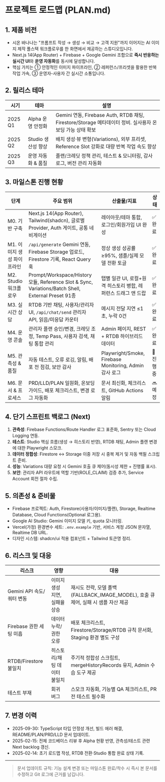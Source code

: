 # 프로젝트 로드맵 (PLAN.md)

## 1. 제품 비전
- 시온 바나나는 "프롬프트 작성 → 생성 → 비교 → 고객 지원"까지 이어지는 AI 이미지 제작 풀스택 워크플로우를 한 화면에서 제공하는 스튜디오입니다.
- Next.js 14(App Router) + Firebase + Google Gemini 조합으로 **즉시 반응하는 실시간 UI**와 **운영 자동화**를 동시에 달성합니다.
- 핵심 가치는 ① 안정적인 이미지 파이프라인, ② 레퍼런스/프리셋을 활용한 반복 작업 가속, ③ 운영자-사용자 간 실시간 소통입니다.

## 2. 릴리스 테마
| 시기 | 테마 | 설명 |
| --- | --- | --- |
| 2025 Q1 | Alpha 운영 안정화 | Gemini 연동, Firebase Auth, RTDB 채팅, Firestore/Storage 메타데이터 정비. 실사용자 온보딩 가능 상태 확보 |
| 2025 Q2 | Studio 생산성 향상 | 배치 생성·뷰 변형(Variations), 외부 프리셋, Reference Slot 강화로 대량 반복 작업 속도 향상 |
| 2025 Q3 | 운영 자동화 & 품질 | 플랜/크레딧 정책 관리, 테스트 & 모니터링, 감사 로그, 버전 관리 자동화 |

## 3. 마일스톤 진행 현황
| 단계 | 주요 범위 | 산출물/지표 | 상태 |
| --- | --- | --- | --- |
| M0. 기반 구축 | Next.js 14(App Router), Tailwind(shadcn), 글로벌 Provider, Auth 게이트, 공통 네비게이션 | 레이아웃/테마 통합, 로그인/회원가입 UI 완성 | ✅ 완료 |
| M1. 이미지 생성 파이프라인 | `/api/generate` Gemini 연동, Firebase Storage 업로드, Firestore 기록, React Query 훅 | 정상 생성 성공률 ≥95%, 샘플/실제 모델 전환 토글 | ✅ 완료 |
| M2. Studio 워크플로우 | Prompt/Workspace/History 모듈, Reference Slot & Sync, Variations/Batch Shell, External Preset 91종 | 탭별 일관 UI, 로컬+원격 히스토리 병합, 레퍼런스 드래그 앤 드랍 | ✅ 완료 |
| M3. 실시간 상담 | RTDB 기반 채팅, 사용자/관리자 UI, `/api/chat/send` 관리자 API, 읽음/미응답 카운터 | 메시지 전달 지연 ≤1초, 누락 0건 | ✅ 완료 |
| M4. 운영 콘솔 | 관리자 플랜 승인/변경, 크레딧 조정, Temp Pass, 사용자 검색, 채팅 통합 관리 | Admin 페이지, REST + RTDB 하이브리드 데이터 | ✅ 완료 |
| M5. 관측성 & 품질 | 자동 테스트, 오류 로깅, 알림, 배포 전 점검, 보안 감사 | Playwright/Smoke, Firebase Monitoring, Admin 감사 로그 | 🚧 진행 중 |
| M6. 문서 & 프로세스 | PRD/LLD/PLAN 일원화, 온보딩 가이드, 배포 체크리스트, 변경 로그 자동화 | 문서 최신화, 체크리스트, GitHub Actions 알림 | 🔜 예정 |

## 4. 단기 스프린트 백로그 (Next)
1. **관측성**: Firebase Functions/Route Handler 로그 표준화, Sentry 또는 Cloud Logging 연동.
2. **테스트**: Studio 핵심 흐름(생성 → 히스토리 반영), RTDB 채팅, Admin 플랜 변경에 대한 Playwright 스모크.
3. **데이터 정합성**: Firestore ↔ Storage 이중 저장 시 중복 제거 및 자동 백필 스크립트 준비.
4. **성능**: Variations 대량 요청 시 Gemini 호출 큐 제어(동시성 제한 + 진행률 표시).
5. **보안**: 관리자 API 라우트에 역할 기반(ROLE_CLAIM) 검증 추가, Service Account 회전 절차 수립.

## 5. 의존성 & 준비물
- Firebase 프로젝트: Auth, Firestore(사용자/이미지/플랜), Storage, Realtime Database, Cloud Functions(Optional 로그용).
- Google AI Studio: Gemini 이미지 모델 키, quota 모니터링.
- Vercel(가정) 환경변수 세트: `.env.example` 기반, 서비스 계정 JSON 문자열, Realtime DB URL.
- 디자인 시스템: shadcn/ui 적용 컴포넌트 + Tailwind 토큰명 정리.

## 6. 리스크 및 대응
| 리스크 | 영향 | 대응 |
| --- | --- | --- |
| Gemini API 속도/쿼터 변동 | 이미지 생성 지연, 실패율 상승 | 재시도 전략, 모델 폴백(FALLBACK_IMAGE_MODEL), 호출 큐 제어, 실패 시 샘플 자산 제공 |
| Firebase 권한 세팅 미흡 | 데이터 누락/권한 오류 | 배포 체크리스트, Firestore/Storage/RTDB 규칙 문서화, Staging 환경 별도 구성 |
| RTDB/Firestore 불일치 | 히스토리/채팅 데이터 불일치 | 주기적 정합성 스크립트, mergeHistoryRecords 유지, Admin 수습 도구 제공 |
| 테스트 부재 | 회귀 버그 | 스모크 자동화, 기능별 QA 체크리스트, PR 전 테스트 필수화 |

## 7. 변경 이력
- 2025-09-30: TypeScript 타입 안정성 개선, 빌드 에러 해결, README/PLAN/PRD/LLD 문서 업데이트.
- 2025-02-15: 전체 코드베이스 리뷰 후 Alpha 현황 반영, 관측성/테스트 관련 Next backlog 갱신.
- 2025-02-14: 초기 로드맵 작성, RTDB 전환·Studio 통합 완료 상태 기록.

---
> 문서 업데이트 규칙: 기능 설계 변경 또는 마일스톤 완료/착수 시 즉시 본 문서를 수정하고 Git 로그에 근거를 남깁니다.

